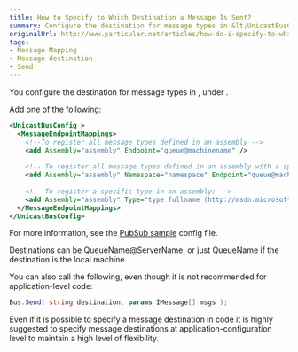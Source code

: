 ```yaml
---
title: How to Specify to Which Destination a Message Is Sent?
summary: Configure the destination for message types in &lt;UnicastBusConfig>, under &lt;MessageEndpointMappings>.
originalUrl: http://www.particular.net/articles/how-do-i-specify-to-which-destination-a-message-will-be-sent
tags:
- Message Mapping
- Message destination
- Send
---
```


You configure the destination for message types in <unicastbusconfig>, under <messageendpointmappings>.

Add one of the following:


```XML
<UnicastBusConfig >
  <MessageEndpointMappings>
    <!--To register all message types defined in an assembly -->
    <add Assembly="assembly" Endpoint="queue@machinename" />
      
    <!-- To register all message types defined in an assembly with a specific namespace (it does not include sub namespaces): -->
    <add Assembly="assembly" Namespace="namespace" Endpoint="queue@machinename" />
      
    <!-- To register a specific type in an assembly: -->
    <add Assembly="assembly" Type="type fullname (http://msdn.microsoft.com/en-us/library/system.type.fullname.aspx)" Endpoint="queue@machinename" />
  </MessageEndpointMappings>
</UnicastBusConfig>
```

For more information, see the [PubSub sample](https://github.com/NServiceBus/NServiceBus/tree/master/Samples/PubSub) config file.

Destinations can be QueueName@ServerName, or just QueueName if the destination is the local machine.

You can also call the following, even though it is not recommended for application-level code:

```C#
Bus.Send( string destination, params IMessage[] msgs );
```

Even if it is possible to specify a message destination in code it is highly suggested to specify message destinations at application-configuration level to maintain a high level of flexibility.

